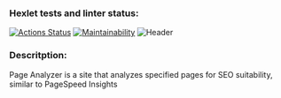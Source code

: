 ### Hexlet tests and linter status:
[![Actions Status](https://github.com/Kloym/python-project-83/actions/workflows/hexlet-check.yml/badge.svg)](https://github.com/Kloym/python-project-83/actions)
[![Maintainability](https://api.codeclimate.com/v1/badges/243c8fb73479ed6d03a3/maintainability)](https://codeclimate.com/github/Kloym/python-project-83/maintainability)
![Header](./your-header-image-name.png)
### Descritption:
Page Analyzer is a site that analyzes specified pages for SEO suitability, similar to PageSpeed ​​Insights
